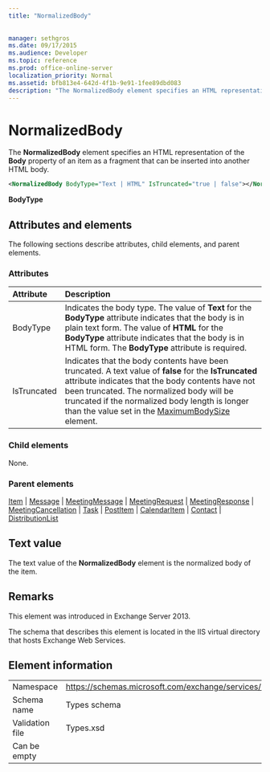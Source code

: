 ```yaml
---
title: "NormalizedBody"
 
 
manager: sethgros
ms.date: 09/17/2015
ms.audience: Developer
ms.topic: reference
ms.prod: office-online-server
localization_priority: Normal
ms.assetid: bfb813e4-642d-4f1b-9e91-1fee89dbd083
description: "The NormalizedBody element specifies an HTML representation of the Body property of an item as a fragment that can be inserted into another HTML body."
---
```


# NormalizedBody

The **NormalizedBody** element specifies an HTML representation of the **Body** property of an item as a fragment that can be inserted into another HTML body. 
  
```XML
<NormalizedBody BodyType="Text | HTML" IsTruncated="true | false"></NormalizedBody>
```

 **BodyType**
## Attributes and elements

The following sections describe attributes, child elements, and parent elements.
  
### Attributes

|**Attribute**|**Description**|
|:-----|:-----|
|BodyType  <br/> |Indicates the body type. The value of **Text** for the **BodyType** attribute indicates that the body is in plain text form. The value of **HTML** for the **BodyType** attribute indicates that the body is in HTML form. The **BodyType** attribute is required.  <br/> |
|IsTruncated  <br/> |Indicates that the body contents have been truncated. A text value of **false** for the **IsTruncated** attribute indicates that the body contents have not been truncated. The normalized body will be truncated if the normalized body length is longer than the value set in the [MaximumBodySize](maximumbodysize.md) element.  <br/> |
   
### Child elements

None.
  
### Parent elements

[Item](item.md) | [Message](message-ex15websvcsotherref.md) | [MeetingMessage](meetingmessage.md) | [MeetingRequest](meetingrequest.md) | [MeetingResponse](meetingresponse.md) | [MeetingCancellation](meetingcancellation.md) | [Task](task.md) | [PostItem](postitem.md) | [CalendarItem](calendaritem.md) | [Contact](contact.md) | [DistributionList](distributionlist.md)
  
## Text value

The text value of the **NormalizedBody** element is the normalized body of the item. 
  
## Remarks

This element was introduced in Exchange Server 2013.
  
The schema that describes this element is located in the IIS virtual directory that hosts Exchange Web Services.
  
## Element information

|||
|:-----|:-----|
|Namespace  <br/> |https://schemas.microsoft.com/exchange/services/2006/types  <br/> |
|Schema name  <br/> |Types schema  <br/> |
|Validation file  <br/> |Types.xsd  <br/> |
|Can be empty  <br/> ||
   

